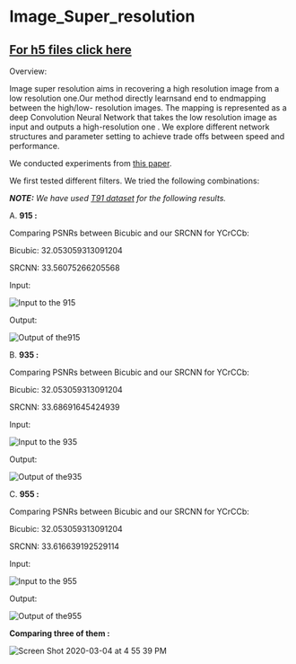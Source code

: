 # Image_Super_resolution

## [For h5 files click here](https://drive.google.com/drive/folders/15YH9yWSh6IjmZiWL1xh5rRtIPnEgLkPh)

Overview:

Image super resolution aims in recovering a high resolution image from a low resolution one.Our method directly learnsand end to endmapping between the high/low- resolution images. The mapping is represented as a deep Convolution Neural Network that takes the low resolution image as input and outputs a high-resolution one . We explore different network structures and parameter setting to achieve trade offs between speed and performance.

We conducted experiments from [this paper](https://arxiv.org/abs/1501.00092).

We first tested different filters. We tried the following combinations:

***NOTE:*** *We have used <ins>T91 dataset</ins> for the following results.*

A.  **915 :**

Comparing PSNRs between Bicubic and our SRCNN for YCrCCb:

Bicubic: 32.053059313091204

SRCNN: 33.56075266205568 

Input:

![Input to the 915](https://user-images.githubusercontent.com/60055090/75880698-c63e1a80-5e43-11ea-9f82-7d32112dcee9.png)

Output:

![Output of the915](https://user-images.githubusercontent.com/60055090/75880725-d48c3680-5e43-11ea-878d-b197bc7eef0c.png)



B.  **935 :**

Comparing PSNRs between Bicubic and our SRCNN for YCrCCb:

Bicubic: 32.053059313091204

SRCNN: 33.68691645424939

Input:

![Input to the 935](https://user-images.githubusercontent.com/60055090/75880701-c807de00-5e43-11ea-8319-e2b7dd72b8ee.png)

Output:

![Output of the935](https://user-images.githubusercontent.com/60055090/75880731-d5bd6380-5e43-11ea-927f-6c26873b671a.png)

C.  **955 :**

Comparing PSNRs between Bicubic and our SRCNN for YCrCCb:

Bicubic: 32.053059313091204

SRCNN: 33.616639192529114 

Input:

![Input to the 955](https://user-images.githubusercontent.com/60055090/75880702-c9390b00-5e43-11ea-9339-0e4969a0e875.png)

Output:

![Output of the955](https://user-images.githubusercontent.com/60055090/75880733-d6ee9080-5e43-11ea-95b7-e9f8c8a72974.png)

**Comparing three of them :**

![Screen Shot 2020-03-04 at 4 55 39 PM](https://user-images.githubusercontent.com/60055090/75876974-ae16cd00-5e3c-11ea-8a51-76629188d0aa.png)







 
